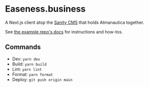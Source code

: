 # Easeness.business

A Next.js client atop the [Sanity CMS](https://github.com/Atmanautica/sanity) that holds Atmanautica together.

See [the example repo's docs](./docs/next-sanity-README.md) for instructions and how-tos.

## Commands

- Dev: `yarn dev`
- Build: `yarn build`
- Lint: `yarn lint`
- Format: `yarn format`
- Deploy: `git push origin main`
